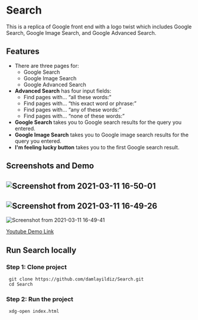 # Search

This  is a replica of Google front end with a logo twist which includes Google Search, Google Image Search, and Google Advanced Search.

## Features 

- There are three pages for: 
  - Google Search
  - Google Image Search
  - Google Advanced Search
- **Advanced Search** has four input fields:
  - Find pages with… “all these words:”
  - Find pages with… “this exact word or phrase:”
  - Find pages with… “any of these words:”
  - Find pages with… “none of these words:”
- **Google Search** takes you to Google search results for the query you entered.
- **Google Image Search** takes you to Google image search results for the query you entered.
- **I'm feeling lucky button** takes you to the first Google search result.

## Screenshots and Demo
![Screenshot from 2021-03-11 16-50-01](https://user-images.githubusercontent.com/56313500/110797656-5c442680-828a-11eb-986d-474009e83d0e.png)  
---
![Screenshot from 2021-03-11 16-49-26 ](https://user-images.githubusercontent.com/56313500/110797663-5e0dea00-828a-11eb-907b-cd135d94059c.png)  
---
![Screenshot from 2021-03-11 16-49-41 ](https://user-images.githubusercontent.com/56313500/110797650-59e1cc80-828a-11eb-8dbf-9236cbdf953c.png)


[Youtube Demo Link](https://youtu.be/vX42q3eim90)

## Run Search locally

### Step 1: Clone project
```
 git clone https://github.com/damlayildiz/Search.git
 cd Search 
 ```
### Step 2: Run the project
```
 xdg-open index.html
 ```
